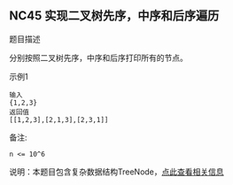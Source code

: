 ## NC45 实现二叉树先序，中序和后序遍历

题目描述

分别按照二叉树先序，中序和后序打印所有的节点。

示例1
```
输入
{1,2,3}
返回值
[[1,2,3],[2,1,3],[2,3,1]]
```

备注:
```
n <= 10^6
```

说明：本题目包含复杂数据结构TreeNode，[点此查看相关信息](https://blog.nowcoder.net/n/954373f213e14eeab0a69ed0e9ef1b6e)